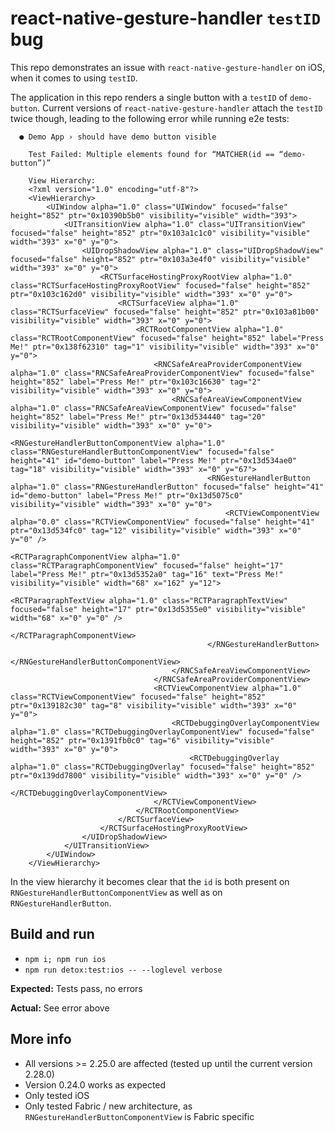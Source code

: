# react-native-gesture-handler `testID` bug

This repo demonstrates an issue with `react-native-gesture-handler` on iOS, when it comes to using `testID`.

The application in this repo renders a single button with a `testID` of `demo-button`. Current versions of `react-native-gesture-handler` attach the `testID` twice though, leading to the following error while running e2e tests:

```
  ● Demo App › should have demo button visible

    Test Failed: Multiple elements found for “MATCHER(id == “demo-button”)”

    View Hierarchy:
    <?xml version="1.0" encoding="utf-8"?>
    <ViewHierarchy>
        <UIWindow alpha="1.0" class="UIWindow" focused="false" height="852" ptr="0x10390b5b0" visibility="visible" width="393">
            <UITransitionView alpha="1.0" class="UITransitionView" focused="false" height="852" ptr="0x103a1c1c0" visibility="visible" width="393" x="0" y="0">
                <UIDropShadowView alpha="1.0" class="UIDropShadowView" focused="false" height="852" ptr="0x103a3e4f0" visibility="visible" width="393" x="0" y="0">
                    <RCTSurfaceHostingProxyRootView alpha="1.0" class="RCTSurfaceHostingProxyRootView" focused="false" height="852" ptr="0x103c162d0" visibility="visible" width="393" x="0" y="0">
                        <RCTSurfaceView alpha="1.0" class="RCTSurfaceView" focused="false" height="852" ptr="0x103a81b00" visibility="visible" width="393" x="0" y="0">
                            <RCTRootComponentView alpha="1.0" class="RCTRootComponentView" focused="false" height="852" label="Press Me!" ptr="0x138f62310" tag="1" visibility="visible" width="393" x="0" y="0">
                                <RNCSafeAreaProviderComponentView alpha="1.0" class="RNCSafeAreaProviderComponentView" focused="false" height="852" label="Press Me!" ptr="0x103c16630" tag="2" visibility="visible" width="393" x="0" y="0">
                                    <RNCSafeAreaViewComponentView alpha="1.0" class="RNCSafeAreaViewComponentView" focused="false" height="852" label="Press Me!" ptr="0x13d534440" tag="20" visibility="visible" width="393" x="0" y="0">
                                        <RNGestureHandlerButtonComponentView alpha="1.0" class="RNGestureHandlerButtonComponentView" focused="false" height="41" id="demo-button" label="Press Me!" ptr="0x13d534ae0" tag="18" visibility="visible" width="393" x="0" y="67">
                                            <RNGestureHandlerButton alpha="1.0" class="RNGestureHandlerButton" focused="false" height="41" id="demo-button" label="Press Me!" ptr="0x13d5075c0" visibility="visible" width="393" x="0" y="0">
                                                <RCTViewComponentView alpha="0.0" class="RCTViewComponentView" focused="false" height="41" ptr="0x13d534fc0" tag="12" visibility="visible" width="393" x="0" y="0" />
                                                <RCTParagraphComponentView alpha="1.0" class="RCTParagraphComponentView" focused="false" height="17" label="Press Me!" ptr="0x13d5352a0" tag="16" text="Press Me!" visibility="visible" width="68" x="162" y="12">
                                                    <RCTParagraphTextView alpha="1.0" class="RCTParagraphTextView" focused="false" height="17" ptr="0x13d5355e0" visibility="visible" width="68" x="0" y="0" />
                                                </RCTParagraphComponentView>
                                            </RNGestureHandlerButton>
                                        </RNGestureHandlerButtonComponentView>
                                    </RNCSafeAreaViewComponentView>
                                </RNCSafeAreaProviderComponentView>
                                <RCTViewComponentView alpha="1.0" class="RCTViewComponentView" focused="false" height="852" ptr="0x139182c30" tag="8" visibility="visible" width="393" x="0" y="0">
                                    <RCTDebuggingOverlayComponentView alpha="1.0" class="RCTDebuggingOverlayComponentView" focused="false" height="852" ptr="0x1391fb0c0" tag="6" visibility="visible" width="393" x="0" y="0">
                                        <RCTDebuggingOverlay alpha="1.0" class="RCTDebuggingOverlay" focused="false" height="852" ptr="0x139dd7800" visibility="visible" width="393" x="0" y="0" />
                                    </RCTDebuggingOverlayComponentView>
                                </RCTViewComponentView>
                            </RCTRootComponentView>
                        </RCTSurfaceView>
                    </RCTSurfaceHostingProxyRootView>
                </UIDropShadowView>
            </UITransitionView>
        </UIWindow>
    </ViewHierarchy>
```

In the view hierarchy it becomes clear that the `id` is both present on `RNGestureHandlerButtonComponentView` as well as on `RNGestureHandlerButton`.

## Build and run

- `npm i; npm run ios`
- `npm run detox:test:ios -- --loglevel verbose`

**Expected:** Tests pass, no errors

**Actual:** See error above

## More info

- All versions >= 2.25.0 are affected (tested up until the current version 2.28.0)
- Version 0.24.0 works as expected
- Only tested iOS
- Only tested Fabric / new architecture, as `RNGestureHandlerButtonComponentView` is Fabric specific
